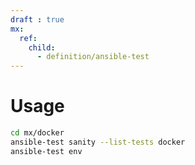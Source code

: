 ```yaml
---
draft : true
mx:  
  ref:
    child:
      - definition/ansible-test
---
```



# Usage
```bash
cd mx/docker
ansible-test sanity --list-tests docker
ansible-test env
```

